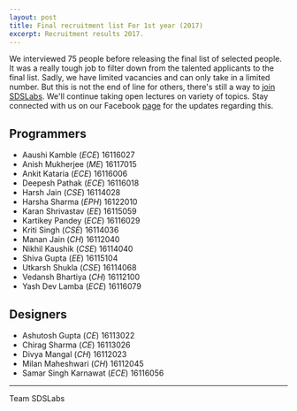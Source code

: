 ```yaml
---
layout: post
title: Final recruitment list For 1st year (2017)
excerpt: Recruitment results 2017.
---
```


We interviewed 75 people before releasing the final list of selected people.
It was a really tough job to filter down from the talented applicants to the
final list. Sadly, we have limited vacancies and can only take in a limited
number. But this is not the end of line for others, there's still a way to
[join SDSLabs](/2014/01/how-to-join-sdslabs). We'll continue taking open
lectures on variety of topics. Stay connected with us on our Facebook
[page](https://facebook.com/sdslabs) for the updates regarding this.

## Programmers

* Aaushi Kamble <span style="font-size: 14px;">(_ECE_) 16116027</span>
* Anish Mukherjee <span style="font-size: 14px;">(_ME_) 16117015</span>
* Ankit Kataria <span style="font-size: 14px;">(_ECE_) 16116006</span>
* Deepesh Pathak <span style="font-size: 14px;">(_ECE_) 16116018</span>
* Harsh Jain <span style="font-size: 14px;">(_CSE_) 16114028</span>
* Harsha Sharma <span style="font-size: 14px;">(_EPH_) 16122010</span>
* Karan Shrivastav <span style="font-size: 14px;">(_EE_) 16115059</span>
* Kartikey Pandey <span style="font-size: 14px;">(_ECE_) 16116029</span>
* Kriti Singh <span style="font-size: 14px;">(_CSE_) 16114036</span>
* Manan Jain <span style="font-size: 14px;">(_CH_) 16112040</span>
* Nikhil Kaushik <span style="font-size: 14px;">(_CSE_) 16114040</span>
* Shiva Gupta <span style="font-size: 14px;">(_EE_) 16115104</span>
* Utkarsh Shukla <span style="font-size: 14px;">(_CSE_) 16114068</span>
* Vedansh Bhartiya <span style="font-size: 14px;">(_CH_) 16112100</span>
* Yash Dev Lamba <span style="font-size: 14px;">(_ECE_) 16116079</span>

## Designers

* Ashutosh Gupta <span style="font-size: 14px;">(_CE_) 16113022</span>
* Chirag Sharma <span style="font-size: 14px;">(_CE_) 16113026</span>
* Divya Mangal <span style="font-size: 14px;">(_CH_) 16112023</span>
* Milan Maheshwari <span style="font-size: 14px;">(_CH_) 16112045</span>
* Samar Singh Karnawat <span style="font-size: 14px;">(_ECE_) 16116056</span>

---
Team SDSLabs
